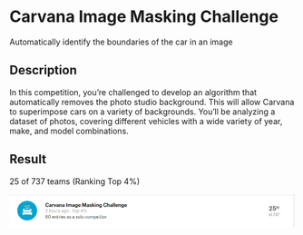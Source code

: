 # Carvana Image Masking Challenge
Automatically identify the boundaries of the car in an image

## Description
In this competition, you’re challenged to develop an algorithm that automatically removes the photo studio background. 
This will allow Carvana to superimpose cars on a variety of backgrounds. 
You’ll be analyzing a dataset of photos, covering different vehicles with a wide variety of year, make, and model combinations.

## Result
25 of 737 teams (Ranking Top 4%)

![Result1](https://github.com/eugene123tw/Kaggle_Carvana/blob/master/final.png)